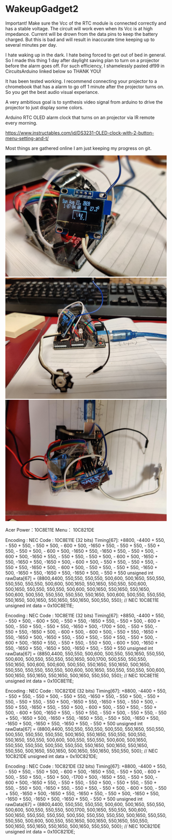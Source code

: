 # WakeupGadget2

Important! Make sure the Vcc of the RTC module is connected correctly and has a stable voltage. The circuit will work even when its Vcc is at high impedance. Current will be drown from the data pins to keep the battery charged. But this is bad and will result in inaccurate time keeping up to several minutes per day. 

I hate waking up in the dark. I hate being forced to get out of bed in general. So I made this thing 1 day after daylight saving plan to turn on a projector before the alarm goes off. For such efficiency, I shamelessly pasted df99 in CircuitsArduino linked below so THANK YOU!

It has been tested working. I recommend connecting your projector to a chromebook that has a alarm to go off 1 minute after the projector turns on. So you get the best audio visual experiance. 

A very ambitious goal is to synthesis video signal from arduino to drive the projector to just display some colors.

Arduino RTC OLED alarm clock that turns on an projector via IR remote every morning. 

https://www.instructables.com/id/DS3231-OLED-clock-with-2-button-menu-setting-and-t/


Most things are gathered online I am just keeping my progress on git. 


![Test Image 1](/IMG_20200823_010739.jpg)
![Test Image 1](/IMG_20200823_010745.jpg)
![Test Image 1](/IMG_20200823_010756.jpg)


Acer
Power：10C8E11E
Menu： 10C821DE

Encoding  : NEC
Code      : 10C8E11E (32 bits)
Timing[67]: 
     +8800, -4400     + 550, - 550     + 550, - 550     + 500, - 600
     + 500, -1650     + 550, - 550     + 550, - 550     + 550, - 550
     + 500, - 600     + 500, -1650     + 550, -1650     + 550, - 550
     + 500, - 600     + 500, -1650     + 550, - 550     + 550, - 550
     + 500, - 600     + 500, -1650     + 550, -1650     + 550, -1650
     + 500, - 600     + 500, - 550     + 550, - 550     + 550, - 550
     + 550, -1650     + 500, - 600     + 500, - 550     + 550, - 550
     + 550, -1650     + 500, -1650     + 550, -1650     + 550, -1650
     + 500, - 550     + 550
unsigned int  rawData[67] = {8800,4400, 550,550, 550,550, 500,600, 500,1650, 550,550, 550,550, 550,550, 500,600, 500,1650, 550,1650, 550,550, 500,600, 500,1650, 550,550, 550,550, 500,600, 500,1650, 550,1650, 550,1650, 500,600, 500,550, 550,550, 550,550, 550,1650, 500,600, 500,550, 550,550, 550,1650, 500,1650, 550,1650, 550,1650, 500,550, 550};  // NEC 10C8E11E
unsigned int  data = 0x10C8E11E;

Encoding  : NEC
Code      : 10C8E11E (32 bits)
Timing[67]: 
     +8850, -4400     + 550, - 550     + 500, - 600     + 500, - 550
     + 550, -1650     + 550, - 550     + 500, - 600     + 500, - 550
     + 550, - 550     + 550, -1650     + 500, -1700     + 500, - 550
     + 550, - 550     + 550, -1650     + 500, - 600     + 500, - 600
     + 500, - 550     + 550, -1650     + 550, -1650     + 500, -1650
     + 550, - 550     + 550, - 550     + 550, - 550     + 500, - 600
     + 500, -1650     + 550, - 550     + 550, - 550     + 500, - 600
     + 500, -1650     + 550, -1650     + 550, -1650     + 500, -1650
     + 550, - 550     + 550
unsigned int  rawData[67] = {8850,4400, 550,550, 500,600, 500,550, 550,1650, 550,550, 500,600, 500,550, 550,550, 550,1650, 500,1700, 500,550, 550,550, 550,1650, 500,600, 500,600, 500,550, 550,1650, 550,1650, 500,1650, 550,550, 550,550, 550,550, 500,600, 500,1650, 550,550, 550,550, 500,600, 500,1650, 550,1650, 550,1650, 500,1650, 550,550, 550};  // NEC 10C8E11E
unsigned int  data = 0x10C8E11E;

Encoding  : NEC
Code      : 10C821DE (32 bits)
Timing[67]: 
     +8800, -4400     + 550, - 550     + 550, - 550     + 500, - 550
     + 550, -1650     + 550, - 550     + 500, - 550     + 550, - 550
     + 550, - 550     + 500, -1650     + 550, -1650     + 550, - 550
     + 500, - 550     + 550, -1650     + 550, - 550     + 500, - 600
     + 500, - 550     + 550, - 550     + 500, - 600     + 500, -1650
     + 550, - 550     + 550, - 550     + 500, - 550     + 550, - 550
     + 550, -1650     + 500, -1650     + 550, -1650     + 550, - 550
     + 500, -1650     + 550, -1650     + 500, -1650     + 550, -1650
     + 550, - 550     + 500
unsigned int  rawData[67] = {8800,4400, 550,550, 550,550, 500,550, 550,1650, 550,550, 500,550, 550,550, 550,550, 500,1650, 550,1650, 550,550, 500,550, 550,1650, 550,550, 500,600, 500,550, 550,550, 500,600, 500,1650, 550,550, 550,550, 500,550, 550,550, 550,1650, 500,1650, 550,1650, 550,550, 500,1650, 550,1650, 500,1650, 550,1650, 550,550, 500};  // NEC 10C821DE
unsigned int  data = 0x10C821DE;

Encoding  : NEC
Code      : 10C821DE (32 bits)
Timing[67]: 
     +8800, -4400     + 550, - 550     + 550, - 550     + 500, - 600
     + 500, -1650     + 550, - 550     + 500, - 600     + 500, - 550
     + 550, - 550     + 500, -1700     + 500, -1650     + 550, - 550
     + 500, - 600     + 500, -1650     + 550, - 550     + 550, - 550
     + 500, - 550     + 550, - 550     + 550, - 550     + 500, -1650
     + 550, - 550     + 550, - 550     + 500, - 600     + 500, - 550
     + 550, -1650     + 500, -1650     + 550, -1650     + 550, - 550
     + 500, -1650     + 550, -1650     + 550, -1650     + 500, -1650
     + 550, - 550     + 500
unsigned int  rawData[67] = {8800,4400, 550,550, 550,550, 500,600, 500,1650, 550,550, 500,600, 500,550, 550,550, 500,1700, 500,1650, 550,550, 500,600, 500,1650, 550,550, 550,550, 500,550, 550,550, 550,550, 500,1650, 550,550, 550,550, 500,600, 500,550, 550,1650, 500,1650, 550,1650, 550,550, 500,1650, 550,1650, 550,1650, 500,1650, 550,550, 500};  // NEC 10C821DE
unsigned int  data = 0x10C821DE;

